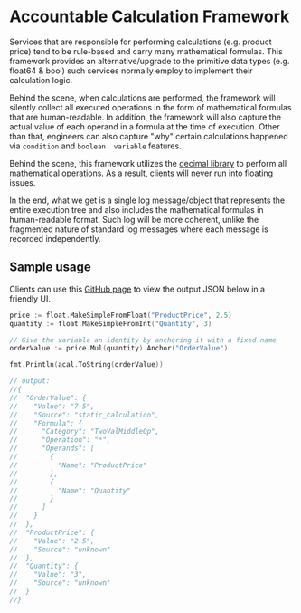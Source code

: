 # Accountable Calculation Framework

Services that are responsible for performing calculations (e.g. product price) tend to be rule-based 
and carry many mathematical formulas. This framework provides an alternative/upgrade to the primitive 
data types (e.g. float64 & bool) such services normally employ to implement their calculation logic.

Behind the scene, when calculations are performed, the framework will silently collect all executed 
operations in the form of mathematical formulas that are human-readable. In addition, the framework 
will also capture the actual value of each operand in a formula at the time of execution. Other than 
that, engineers can also capture "why" certain calculations happened via `condition` and `boolean 
variable` features. 

Behind the scene, this framework utilizes the [decimal library](https://github.com/shopspring/decimal) 
to perform all mathematical operations. As a result, clients will never run into floating issues.

In the end, what we get is a single log message/object that represents the entire execution tree and 
also includes the mathematical formulas in human-readable format. Such log will be more coherent, 
unlike the fragmented nature of standard log messages where each message is recorded independently.

## Sample usage

Clients can use this [GitHub page](https://jamestrandung.github.io/go-accountable-calculation-ui/) to view the output JSON below in a friendly UI.

```go
price := float.MakeSimpleFromFloat("ProductPrice", 2.5)
quantity := float.MakeSimpleFromInt("Quantity", 3)

// Give the variable an identity by anchoring it with a fixed name
orderValue := price.Mul(quantity).Anchor("OrderValue")

fmt.Println(acal.ToString(orderValue))

// output:
//{
//  "OrderValue": {
//    "Value": "7.5",
//    "Source": "static_calculation",
//    "Formula": {
//      "Category": "TwoValMiddleOp",
//      "Operation": "*",
//      "Operands": [
//        {
//          "Name": "ProductPrice"
//        },
//        {
//          "Name": "Quantity"
//        }
//      ]
//    }
//  },
//  "ProductPrice": {
//    "Value": "2.5",
//    "Source": "unknown"
//  },
//  "Quantity": {
//    "Value": "3",
//    "Source": "unknown"
//  }
//}
```